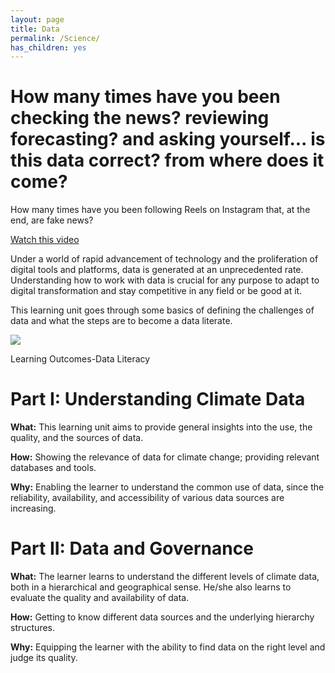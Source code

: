 ```yaml
---
layout: page
title: Data
permalink: /Science/
has_children: yes
---
```


# How many times have you been checking the news? reviewing forecasting? and asking yourself... is this data correct? from where does it come?

How many times have you been following Reels on Instagram that, at the end, are fake news?

[Watch this video](https://www.youtube.com/watch?v=8ovyQZ_Z8Xs)

Under a world of rapid advancement of technology and the proliferation of digital tools and platforms, data is generated at an unprecedented rate. Understanding how to work with data is crucial for any purpose to adapt to digital transformation and stay competitive in any field or be good at it.

This learning unit goes through some basics of defining the challenges of data and what the steps are to become a data literate.

<img src="/datklim/images/DaLi_wheel.png">


Learning Outcomes-Data Literacy

# Part I: Understanding Climate Data

**What:** This learning unit aims to provide general insights into the use, the quality, and the sources of data.

**How:** Showing the relevance of data for climate change; providing relevant databases and tools.

**Why:** Enabling the learner to understand the common use of data, since the reliability, availability, and accessibility of various data sources are increasing.

# Part II: Data and Governance

**What:** The learner learns to understand the different levels of climate data, both in a hierarchical and geographical sense. He/she also learns to evaluate the quality and availability of data.

**How:** Getting to know different data sources and the underlying hierarchy structures.

**Why:** Equipping the learner with the ability to find data on the right level and judge its quality.
